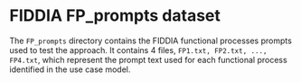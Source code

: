# FIDDIA FP_prompts dataset
The `FP_prompts` directory contains the FIDDIA functional processes prompts used to test the approach. It contains 4 files, `FP1.txt, FP2.txt, ..., FP4.txt`, which represent the prompt text used for each functional process identified in the use case model.